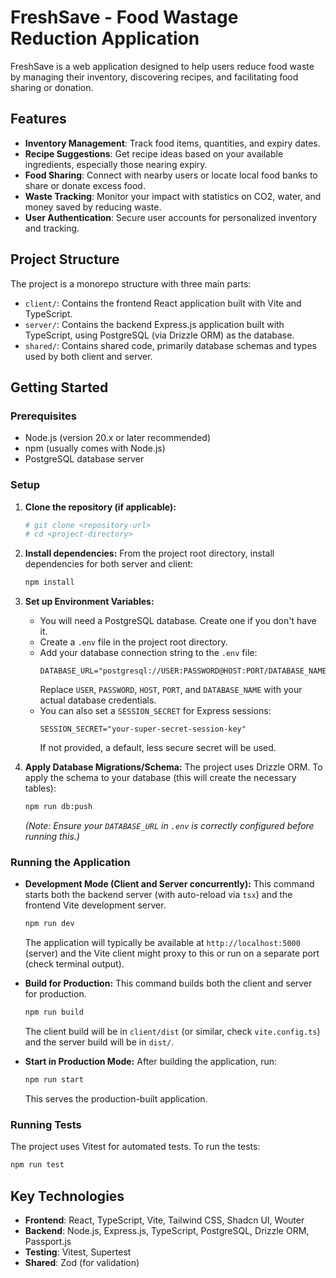 # FreshSave - Food Wastage Reduction Application

FreshSave is a web application designed to help users reduce food waste by managing their inventory, discovering recipes, and facilitating food sharing or donation.

## Features
*   **Inventory Management**: Track food items, quantities, and expiry dates.
*   **Recipe Suggestions**: Get recipe ideas based on your available ingredients, especially those nearing expiry.
*   **Food Sharing**: Connect with nearby users or locate local food banks to share or donate excess food.
*   **Waste Tracking**: Monitor your impact with statistics on CO2, water, and money saved by reducing waste.
*   **User Authentication**: Secure user accounts for personalized inventory and tracking.

## Project Structure

The project is a monorepo structure with three main parts:

*   `client/`: Contains the frontend React application built with Vite and TypeScript.
*   `server/`: Contains the backend Express.js application built with TypeScript, using PostgreSQL (via Drizzle ORM) as the database.
*   `shared/`: Contains shared code, primarily database schemas and types used by both client and server.

## Getting Started

### Prerequisites

*   Node.js (version 20.x or later recommended)
*   npm (usually comes with Node.js)
*   PostgreSQL database server

### Setup

1.  **Clone the repository (if applicable):**
    ```bash
    # git clone <repository-url>
    # cd <project-directory>
    ```

2.  **Install dependencies:**
    From the project root directory, install dependencies for both server and client:
    ```bash
    npm install
    ```

3.  **Set up Environment Variables:**
    *   You will need a PostgreSQL database. Create one if you don't have it.
    *   Create a `.env` file in the project root directory.
    *   Add your database connection string to the `.env` file:
        ```env
        DATABASE_URL="postgresql://USER:PASSWORD@HOST:PORT/DATABASE_NAME"
        ```
        Replace `USER`, `PASSWORD`, `HOST`, `PORT`, and `DATABASE_NAME` with your actual database credentials.
    *   You can also set a `SESSION_SECRET` for Express sessions:
        ```env
        SESSION_SECRET="your-super-secret-session-key"
        ```
        If not provided, a default, less secure secret will be used.

4.  **Apply Database Migrations/Schema:**
    The project uses Drizzle ORM. To apply the schema to your database (this will create the necessary tables):
    ```bash
    npm run db:push
    ```
    *(Note: Ensure your `DATABASE_URL` in `.env` is correctly configured before running this.)*

### Running the Application

*   **Development Mode (Client and Server concurrently):**
    This command starts both the backend server (with auto-reload via `tsx`) and the frontend Vite development server.
    ```bash
    npm run dev
    ```
    The application will typically be available at `http://localhost:5000` (server) and the Vite client might proxy to this or run on a separate port (check terminal output).

*   **Build for Production:**
    This command builds both the client and server for production.
    ```bash
    npm run build
    ```
    The client build will be in `client/dist` (or similar, check `vite.config.ts`) and the server build will be in `dist/`.

*   **Start in Production Mode:**
    After building the application, run:
    ```bash
    npm run start
    ```
    This serves the production-built application.

### Running Tests

The project uses Vitest for automated tests. To run the tests:
```bash
npm run test
```

## Key Technologies

*   **Frontend**: React, TypeScript, Vite, Tailwind CSS, Shadcn UI, Wouter
*   **Backend**: Node.js, Express.js, TypeScript, PostgreSQL, Drizzle ORM, Passport.js
*   **Testing**: Vitest, Supertest
*   **Shared**: Zod (for validation)
